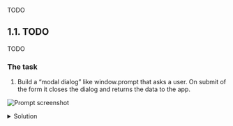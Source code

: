 TODO

## 1.1. TODO

TODO

### The task

1. Build a “modal dialog” like window.prompt that asks a user. On submit of the form it closes the dialog and returns the data to the app.

![Prompt screenshot](assets/prompt.png)

<details>
 <summary>Solution</summary>

A component (`src/exercises/1-Introduction/Prompt.js`):

```js {"file": "final/Prompt.js", "static": true}
```

</details>
